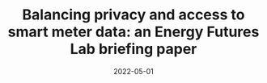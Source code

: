 ---
title: "Balancing privacy and access to smart meter data: an Energy Futures Lab briefing paper"
collection: publications
permalink: /publication/2022-05-EFL
excerpt: 'Digitalising the energy system is expected to be a vital component of achieving the UK’s climate change targets. Smart meter data, in particular, is seen a key enabler of the transition to more dynamic, cost-effective, cost-reflective, and decarbonised electricity. However, access to this data faces a challenge due to consumer privacy concerns. This Briefing Paper investigates four key elements of smart meter data privacy: existing data protection regulations; the personal information embedded within smart meter data; consumer privacy concerns; and privacy-preserving techniques that could be incorporated alongside existing mechanisms to minimise or eliminate potential privacy infringements.'
date: 2022-05-01
venue: 'Energy Futures Lab Briefing Paper Series, Imperial College London'
link: 'www.imperial.ac.uk/energy-futures-lab/reports/briefing-papers/paper-9/'
# code: 
# paperurl: 'www.imperial.ac.uk/energy-futures-lab/reports/briefing-papers/paper-9/'
citation: 'Teng, F., Chhachhi, S., Ge, P., Graham, J., and Gunduz, D. (2022) Balancing Privacy and Access to Smart Meter Data, An Energy Futures Lab Briefing Paper, Imperial College London.'
---